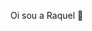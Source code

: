 Oi sou a Raquel 👋

<!--
**Raquelsalves/raquelsalves** is a ✨ _special_ ✨ repository because its `README.md` (this file) appears on your GitHub profile.

Here are some ideas to get you started:

- 🔭 Trabalho atualmente com e-commerce
- 🌱 Estudo Linguagem C
- ⚡ Como alguém apaixonado por medicina estuda TI? Calma, te explico...TI vai além de uma profissão!


 <div>

  <a href="https://github.com/raquelsalves">

  <img height="180em" src="https://github-readme-stats.vercel.app/api?username=raquelsalves&show_icons=true&theme=dracula&include_all_commits=true&count_private=true"/>

  <img height="180em" src="https://github-readme-stats.vercel.app/api/top-langs/?username=raquelsalves&layout=compact&langs_count=7&theme=dracula"/>

</div>


##

<div> 

    <a href="linkedin.com/in/raquel-oliveira-silva-alves-50715389" target="_blank"><img src="https://img.shields.io/badge/-LinkedIn-%230077B5?style=for-the-badge&logo=linkedin&logoColor=white" target="_blank"></a> 


 
